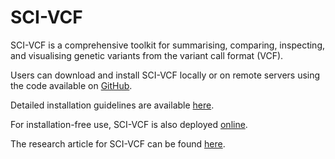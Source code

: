 # SCI-VCF

SCI-VCF is a comprehensive toolkit for summarising, comparing, inspecting, and visualising genetic variants from the variant call format (VCF).

Users can download and install SCI-VCF locally or on remote servers using the code available on [GitHub](https://github.com/HimanshuLab/SCI-VCF). 

Detailed installation guidelines are available [here](installation.md).

For installation-free use, SCI-VCF is also deployed [online](https://ibse.shinyapps.io/sci-vcf-online/).

The research article for SCI-VCF can be found [here](https://doi.org/10.1093/nargab/lqae083).


